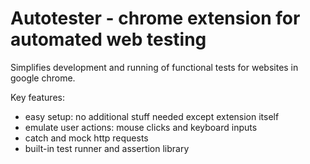 # Autotester - chrome extension for automated web testing

Simplifies development and running of functional tests for websites in google chrome.

Key features:  

* easy setup: no additional stuff needed except extension itself
* emulate user actions: mouse clicks and keyboard inputs
* catch and mock http requests
* built-in test runner and assertion library
 
 

